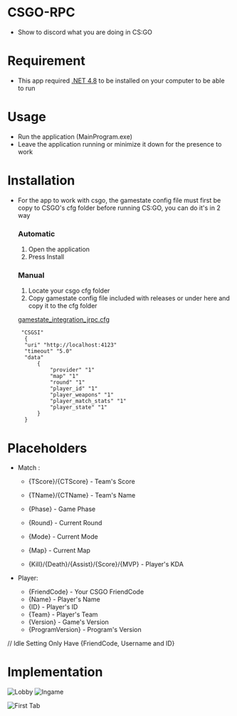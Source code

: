 # CSGO-RPC
- Show to discord what you are doing in CS:GO

# Requirement
- This app required [.NET 4.8](https://dotnet.microsoft.com/download/dotnet-framework/net48) to be installed on your computer to be able to run
 
# Usage
- Run the application (MainProgram.exe)
- Leave the application running or minimize it down for the presence to work

# Installation
- For the app to work with csgo, the gamestate config file must first be copy to CSGO's cfg folder before running CS:GO, you can do it's in 2 way
  ### Automatic 
  1. Open the application
  2. Press Install
  ### Manual
  1. Locate your csgo cfg folder
  2. Copy gamestate config file included with releases or under here and copy it to the cfg folder

  [gamestate_integration_jrpc.cfg](https://github.com/Johnnymc2001/CSGO-RPC/blob/master/gamestate_integration_jrpc.cfg)
       
       "CSGSI" 
        { 
        "uri" "http://localhost:4123" 
        "timeout" "5.0" 
        "data" 
            { 
                "provider" "1" 
                "map" "1" 
                "round" "1" 
                "player_id" "1" 
                "player_weapons" "1" 
                "player_match_stats" "1" 
                "player_state" "1" 
            } 
        }

# Placeholders
- Match :
	- {TScore}/{CTScore}  - Team's Score 
	- {TName}/{CTName} - Team's Name

	- {Phase} - Game Phase
	- {Round} - Current Round
	- {Mode} - Current Mode
	- {Map} - Current Map

	- {Kill}/{Death}/{Assist}/{Score}/{MVP} - Player's KDA

- Player:
	- {FriendCode} - Your CSGO FriendCode
	- {Name} - Player's Name
	- {ID} - Player's ID
	- {Team} - Player's Team
	- {Version} - Game's Version
	- {ProgramVersion} - Program's Version

// Idle Setting Only Have {FriendCode, Username and ID}


# Implementation

![Lobby](https://i.imgur.com/1xgCMOD.png)
![Ingame](https://i.imgur.com/D2DyXHc.png)

![First Tab](https://i.imgur.com/L4Sfolf.png)
